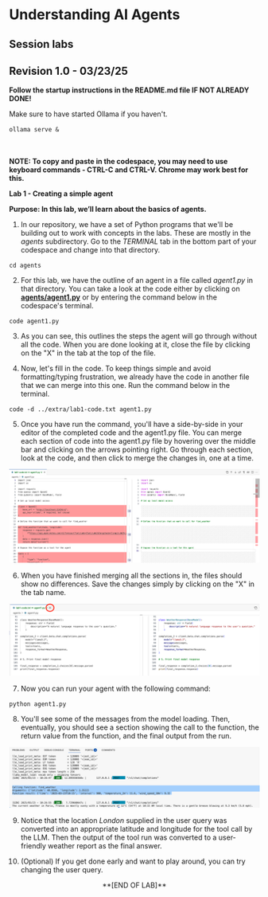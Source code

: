 # Understanding AI Agents
## Session labs 
## Revision 1.0 - 03/23/25

**Follow the startup instructions in the README.md file IF NOT ALREADY DONE!**

Make sure to have started Ollama if you haven't.
```
ollama serve &
```
</br></br>
**NOTE: To copy and paste in the codespace, you may need to use keyboard commands - CTRL-C and CTRL-V. Chrome may work best for this.**

**Lab 1 - Creating a simple agent**

**Purpose: In this lab, we’ll learn about the basics of agents.**

1. In our repository, we have a set of Python programs that we'll be building out to work with concepts in the labs. These are mostly in the *agents* subdirectory. Go to the *TERMINAL* tab in the bottom part of your codespace and change into that directory.
```
cd agents
```

2. For this lab, we have the outline of an agent in a file called *agent1.py* in that directory. You can take a look at the code either by clicking on [**agents/agent1.py**](./genai/nn.py) or by entering the command below in the codespace's terminal.
```
code agent1.py
```

3. As you can see, this outlines the steps the agent will go through without all the code. When you are done looking at it, close the file by clicking on the "X" in the tab at the top of the file.

4. Now, let's fill in the code. To keep things simple and avoid formatting/typing frustration, we already have the code in another file that we can merge into this one. Run the command below in the terminal.
```
code -d ../extra/lab1-code.txt agent1.py
```

5. Once you have run the command, you'll have a side-by-side in your editor of the completed code and the agent1.py file.
  You can merge each section of code into the agent1.py file by hovering over the middle bar and clicking on the arrows pointing right. Go through each section, look at the code, and then click to merge the changes in, one at a time.

![Side-by-side merge](./images/aa5.png?raw=true "Side-by-side merge") 

6. When you have finished merging all the sections in, the files should show no differences. Save the changes simply by clicking on the "X" in the tab name.

![Merge complete](./images/aa6.png?raw=true "Merge complete") 

7. Now you can run your agent with the following command:

```
python agent1.py
```

8. You'll see some of the messages from the model loading. Then, eventually, you should see a section showing the call to the function, the return value from the function, and the final output from the run.

![Merge complete](./images/aa7.png?raw=true "Merge complete") 

9. Notice that the location *London* supplied in the user query was converted into an appropriate latitude and longitude for the tool call by the LLM. Then the output of the tool run was converted to a user-friendly weather report as the final answer.

10. (Optional) If you get done early and want to play around, you can try changing the user query.
<p align="center">
**[END OF LAB]**
</p>
</br></br>

 
